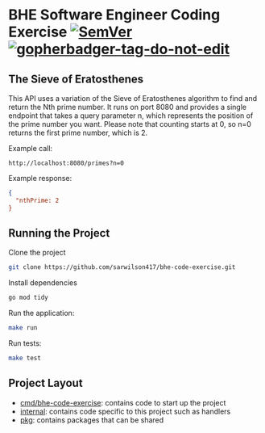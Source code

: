 # BHE Software Engineer Coding Exercise [![SemVer](https://img.shields.io/badge/Version-1.0.0-green.svg?cacheSeconds=2592000)](https://semver.org) [![gopherbadger-tag-do-not-edit](https://img.shields.io/badge/Test%20Coverage-79.5%25-green.svg?cacheSeconds=2592000)](test-coverage.html)

## The Sieve of Eratosthenes
This API uses a variation of the Sieve of Eratosthenes algorithm to find and return the Nth prime number. It runs on port 8080 and provides a single endpoint that takes a query parameter n, which represents the position of the prime number you want. Please note that counting starts at 0, so n=0 returns the first prime number, which is 2.

Example call:

`http://localhost:8080/primes?n=0`

Example response:
```json 
{
  "nthPrime: 2
}
```


## Running the Project

Clone the project
```bash
git clone https://github.com/sarwilson417/bhe-code-exercise.git
```

Install dependencies
```bash
go mod tidy
```
Run the application:
```bash
make run
```
Run tests:
```bash
make test
```

## Project Layout
- [cmd/bhe-code-exercise](./cmd/bhe-code-exercise): contains code to start up the project
- [internal](./internal): contains code specific to this project such as handlers
- [pkg](./pkg): contains packages that can be shared